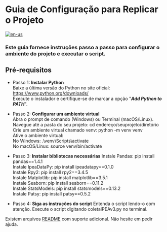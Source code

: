 # Guia de Configuração para Replicar o Projeto

[![en-us](https://img.shields.io/badge/lang-en--us-red.svg)](https://github.com/puffdapaz/pythonIPEA/blob/main/SETUP.en-US.md)

### Este guia fornece instruções passo a passo para configurar o ambiente do projeto e executar o script.

## Pré-requisitos
- Passo 1: **Instalar Python** </br>
Baixe a última versão do Python no site oficial: https://www.python.org/downloads/</br>
Execute o instalador e certifique-se de marcar a opção "**_Add Python to PATH_**". </br>

- Passo 2: **Configurar um ambiente virtual** </br>
Abra o prompt de comando (Windows) ou Terminal (macOS/Linux).</br>
Navegue até a pasta do seu projeto: cd endereço/seuprojeto/diretório </br>
Crie um ambiente virtual chamado venv: python -m venv venv </br>
Ative o ambiente virtual: </br>
    No Windows: .\venv\Scripts\activate </br>
    No macOS/Linux: source venv/bin/activate </br>

- Passo 3: **Instalar bibliotecas necessárias**
Instale Pandas: pip install pandas==1.4.1 </br>
Instale IpeaDataPy: pip install ipeadatapy==0.1.0 </br>
Instale Rpy2: pip install rpy2==3.4.5 </br>
Instale Matplotlib: pip install matplotlib==3.5.1 </br>
Instale Seaborn: pip install seaborn==0.11.2 </br>
Instale StatsModels: pip install statsmodels==0.13.2 </br>
Instale Patsy: pip install patsy==0.5.2 </br>

- Passo 4: **Siga as instruções do script**
Entenda o script lendo-o com atenção. Execute o script digitando coletaIPEAv3.py no terminal. </br>

Existem arquivos [README](https://github.com/puffdapaz/pythonIPEA/blob/main/README.pt-br.md) com suporte adicional. Não hesite em pedir ajuda. </br>